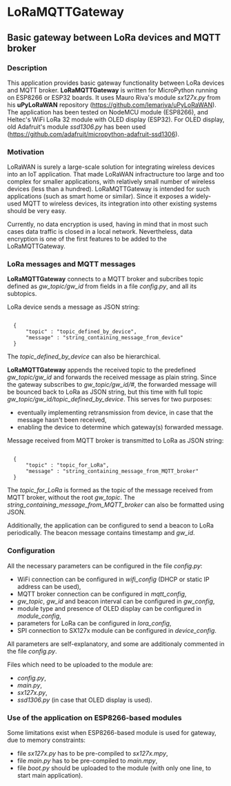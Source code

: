 # LoRaMQTTGateway
## Basic gateway between LoRa devices and MQTT broker
### Description
This application provides basic gateway functionality between LoRa devices and MQTT broker. **LoRaMQTTGateway** is written for MicroPython running on ESP8266 or ESP32 boards. It uses Mauro Riva's module *sx127x.py* from his **uPyLoRaWAN** repository (https://github.com/lemariva/uPyLoRaWAN). The application has been tested on NodeMCU module (ESP8266), and Heltec's WiFi LoRa 32 module with OLED display (ESP32). For OLED display, old Adafruit's module *ssd1306.py* has been used (https://github.com/adafruit/micropython-adafruit-ssd1306).

### Motivation
LoRaWAN is surely a large-scale solution for integrating wireless devices into an IoT application. That made LoRaWAN infractructure too large and too complex for smaller applications, with relatively small number of wireless devices (less than a hundred). LoRaMQTTGateway is intended for such applications (such as smart home or similar). Since it exposes a widely-used MQTT to wireless devices, its integration into other existing systems should be very easy. 

Currently, no data encryption is used, having in mind that in most such cases data traffic is closed in a local network. Nevertheless, data encryption is one of the first features to be added to the LoRaMQTTGateway.

### LoRa messages and MQTT messages

**LoRaMQTTGateway** connects to a MQTT broker and subcribes topic defined as *gw_topic/gw_id* from fields in a file *config.py*, and all its subtopics. 

LoRa device sends a message as JSON string:
<pre><code>
  {
      "topic" : "topic_defined_by_device",
      "message" : "string_containing_message_from_device"
  }
</pre></code>

The *topic_defined_by_device* can also be hierarchical.

**LoRaMQTTGateway** appends the received topic to the predefined *gw_topic/gw_id* and forwards the received message as plain string. Since the gateway subscribes to *gw_topic/gw_id/#*, the forwarded message will be bounced back to LoRa as JSON string, but this time with full topic *gw_topic/gw_id/topic_defined_by_device*. This serves for two purposes:
- eventually implementing retransmission from device, in case that the message hasn't been received,
- enabling the device to determine which gateway(s) forwarded message.

Message received from MQTT broker is transmitted to LoRa as JSON string:
<pre><code>
  {
      "topic" : "topic_for_LoRa",
      "message" : "string_containing_message_from_MQTT_broker"
  }
</pre></code>

The *topic_for_LoRa* is formed as the topic of the message received from MQTT broker, without the root *gw_topic*. The *string_containing_message_from_MQTT_broker* can also be formatted using JSON.

Additionally, the application can be configured to send a beacon to LoRa periodically. The beacon message contains timestamp and *gw_id*.

### Configuration

All the necessary parameters can be configured in the file *config.py*:
- WiFi connection can be configured in *wifi_config* (DHCP or static IP address can be used),
- MQTT broker connection can be configured in *mqtt_config*,
- *gw_topic*, *gw_id* and beacon interval can be configured in *gw_config*,
- module type and presence of OLED display can be configured in *module_config*,
- parameters for LoRa can be configured in *lora_config*,
- SPI connection to SX127x module can be configured in *device_config*.

All parameters are self-explanatory, and some are additionaly commented in the file *config.py*.

Files which need to be uploaded to the module are:
- *config.py*,
- *main.py*,
- *sx127x.py*,
- *ssd1306.py* (in case that OLED display is used).

### Use of the application on ESP8266-based modules

Some limitations exist when ESP8266-based module is used for gateway, due to memory constraints:
- file *sx127x.py* has to be pre-compiled to *sx127x.mpy*,
- file *main.py* has to be pre-compiled to *main.mpy*,
- file *boot.py* should be uploaded to the module (with only one line, to start main application).
